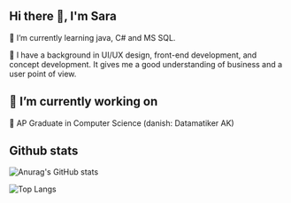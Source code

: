 ## Hi there 👋, I'm Sara
🌱 I’m currently learning java, C# and MS SQL.

🌿 I have a background in UI/UX design, front-end development, and concept development. It gives me a good understanding of business and a user point of view.

## 🔭 I’m currently working on
💫 AP Graduate in Computer Science 
(danish: Datamatiker AK)

## Github stats

![Anurag's GitHub stats](https://github-readme-stats.vercel.app/api?username=solesen1992&show_icons=true&theme=transparent)

![Top Langs](https://github-readme-stats.vercel.app/api/top-langs/?username=solesen1992&layout=compact)
